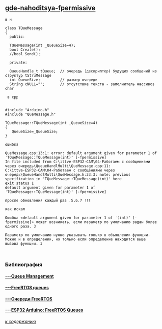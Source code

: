 ## [gde-nahoditsya-fpermissive](#) 


```
в н

class TQueMessage
{
  public:
  
  TQueMessage(int _QueueSize=4);
  bool Create();
  //bool Send();

  private:
  
  QueueHandle_t tQueue;  // очередь (дескриптор) будущих сообщений из структур tStruMessage   
  int QueueSize;         // размер очереди 
  String cNULL="";       // отсутствие текста - заполнитель массивов char
  
 в cpp
 
 
#include "Arduino.h"
#include "QueMessage.h"

TQueMessage::TQueMessage(int _QueueSize=4)
{
   QueueSize=_QueueSize;
}

ошибка

QueMessage.cpp:13:1: error: default argument given for parameter 1 of 'TQueMessage::TQueMessage(int)' [-fpermissive]
In file included from C:\ittve-ESP32-CAM\04-Работаем с сообщениями через очередь\QueueHandlMulti\QueMessage.cpp:11:
C:\ittve-ESP32-CAM\04-Работаем с сообщениями через очередь\QueueHandlMulti\QueMessage.h:33:3: note: previous specification in 'TQueMessage::TQueMessage(int)' here
exit status 1
default argument given for parameter 1 of 'TQueMessage::TQueMessage(int)' [-fpermissive]

просле обновления каждый раз .5.6.7 !!!

как искал

Ошибка «default argument given for parameter 1 of '(int)' [-fpermissive]» может возникать, если параметр по умолчанию задан более одного раза. 3

Параметр по умолчанию нужно указывать только в объявлении функции. Можно и в определении, но только если определение находится выше вызова функции. 3



```


### Библиография

#### [---Queue Management](https://www.freertos.org/Documentation/02-Kernel/04-API-references/06-Queues/00-QueueManagement)

#### [---FreeRTOS queues](https://www.freertos.org/Documentation/02-Kernel/02-Kernel-features/02-Queues-mutexes-and-semaphores/01-Queues)

#### [---Очереди FreeRTOS](https://kotyara12.ru/iot/esp32_queue/)

#### [---ESP32 Arduino: FreeRTOS Queues](https://techtutorialsx.com/2017/08/20/esp32-arduino-freertos-queues/)

###### [к содержанию](#%D0%B2%D0%B2%D0%B5%D0%B4%D0%B5%D0%BD%D0%B8%D0%B5---%D0%B1%D1%8B%D1%81%D1%82%D1%80%D0%BE%D0%B5-%D0%B7%D0%BD%D0%B0%D0%BA%D0%BE%D0%BC%D1%81%D1%82%D0%B2%D0%BE)
